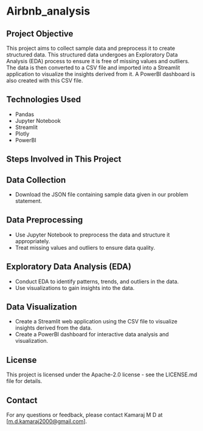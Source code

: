 # Airbnb_analysis

## Project Objective
This project aims to collect sample data and preprocess it to create structured data. This structured data undergoes an Exploratory Data Analysis (EDA) process to ensure it is free of missing values and outliers. The data is then converted to a CSV file and imported into a Streamlit application to visualize the insights derived from it. A PowerBI dashboard is also created with this CSV file.

## Technologies Used
-  Pandas
- Jupyter Notebook
- Streamlit
- Plotly
- PowerBI

## Steps Involved in This Project

## Data Collection
- Download the JSON file containing sample data given in our problem statement.

## Data Preprocessing
- Use Jupyter Notebook to preprocess the data and structure it appropriately.
- Treat missing values and outliers to ensure data quality.

## Exploratory Data Analysis (EDA)
- Conduct EDA to identify patterns, trends, and outliers in the data.
- Use visualizations to gain insights into the data.

## Data Visualization
- Create a Streamlit web application using the CSV file to visualize insights derived from the data.
- Create a PowerBI dashboard for interactive data analysis and visualization.

## License
This project is licensed under the Apache-2.0 license - see the LICENSE.md file for details.

## Contact
For any questions or feedback, please contact Kamaraj M D at [m.d.kamaraj2000@gmail.com].
